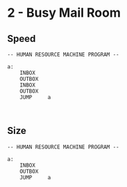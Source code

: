 # 2 - Busy Mail Room

## Speed
```
-- HUMAN RESOURCE MACHINE PROGRAM --

a:
    INBOX   
    OUTBOX  
    INBOX   
    OUTBOX  
    JUMP     a



```

## Size
```
-- HUMAN RESOURCE MACHINE PROGRAM --

a:
    INBOX   
    OUTBOX  
    JUMP     a



```